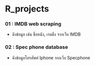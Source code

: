 # R_projects
### 01 : IMDB web scraping 
- ดึงข้อมูล เช่น ชื่อหนัง, เรตติ้ง จากเว็บ IMDB
### 02 : Spec phone database
- ดึงข้อมูลโทรศัพท์ Iphone จากเว็บ Specphone
